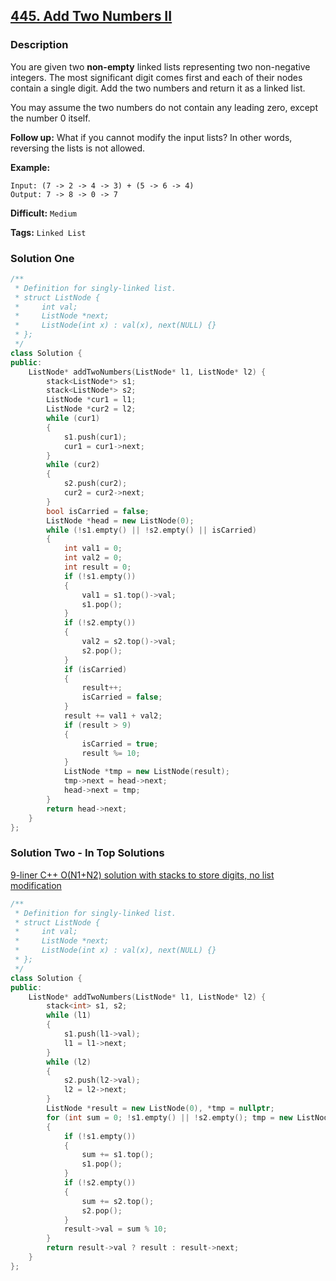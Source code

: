 ## [445. Add Two Numbers II](https://leetcode.com/problems/add-two-numbers-ii/#/description)

### Description

You are given two **non-empty** linked lists representing two non-negative integers. The most significant digit comes first and each of their nodes contain a single digit. Add the two numbers and return it as a linked list.

You may assume the two numbers do not contain any leading zero, except the number 0 itself.

**Follow up:**
What if you cannot modify the input lists? In other words, reversing the lists is not allowed.

**Example:**

```
Input: (7 -> 2 -> 4 -> 3) + (5 -> 6 -> 4)
Output: 7 -> 8 -> 0 -> 7
```

**Difficult:** `Medium`

**Tags:** `Linked List`

### Solution One

```c++
/**
 * Definition for singly-linked list.
 * struct ListNode {
 *     int val;
 *     ListNode *next;
 *     ListNode(int x) : val(x), next(NULL) {}
 * };
 */
class Solution {
public:
    ListNode* addTwoNumbers(ListNode* l1, ListNode* l2) {
        stack<ListNode*> s1;
        stack<ListNode*> s2;
        ListNode *cur1 = l1;
        ListNode *cur2 = l2;
        while (cur1)
        {
            s1.push(cur1);
            cur1 = cur1->next;
        }
        while (cur2)
        {
            s2.push(cur2);
            cur2 = cur2->next;
        }
        bool isCarried = false;
        ListNode *head = new ListNode(0);
        while (!s1.empty() || !s2.empty() || isCarried)
        {
            int val1 = 0;
            int val2 = 0;
            int result = 0;
            if (!s1.empty())
            {
                val1 = s1.top()->val;
                s1.pop();
            }
            if (!s2.empty())
            {
                val2 = s2.top()->val;
                s2.pop();
            }
            if (isCarried)
            {
                result++;
                isCarried = false;
            }
            result += val1 + val2;
            if (result > 9)
            {
                isCarried = true;
                result %= 10;
            }
            ListNode *tmp = new ListNode(result);
            tmp->next = head->next;
            head->next = tmp;
        }
        return head->next;
    }
};
```

### Solution Two - In Top Solutions

[9-liner C++ O(N1+N2) solution with stacks to store digits, no list modification](https://discuss.leetcode.com/topic/76885/9-liner-c-o-n1-n2-solution-with-stacks-to-store-digits-no-list-modification)

```c++
/**
 * Definition for singly-linked list.
 * struct ListNode {
 *     int val;
 *     ListNode *next;
 *     ListNode(int x) : val(x), next(NULL) {}
 * };
 */
class Solution {
public:
    ListNode* addTwoNumbers(ListNode* l1, ListNode* l2) {
        stack<int> s1, s2;
        while (l1)
        {
            s1.push(l1->val);
            l1 = l1->next;
        }
        while (l2)
        {
            s2.push(l2->val);
            l2 = l2->next;
        }
        ListNode *result = new ListNode(0), *tmp = nullptr;
        for (int sum = 0; !s1.empty() || !s2.empty(); tmp = new ListNode(sum /= 10), tmp->next = result, result= tmp)
        {
            if (!s1.empty())
            {
                sum += s1.top();
                s1.pop();
            }
            if (!s2.empty())
            {
                sum += s2.top();
                s2.pop();
            }
            result->val = sum % 10;
        }
        return result->val ? result : result->next;
    }
};
```
